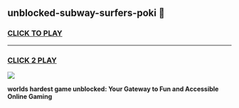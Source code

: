 
## unblocked-subway-surfers-poki 👋
<h3>
<a href="https://premium.freeplayer.one?title=unblocked-subway-surfers-poki&ref=14F">CLICK TO PLAY</a></h3>
<hr>

<h3>
<a href="https://premium.freeplayer.one?title=unblocked-subway-surfers-poki&ref=14F">CLICK 2 PLAY</a>
  
</h3>

<a href="https://premium.freeplayer.one?title=unblocked-subway-surfers-poki&ref=12F/"><img src="https://clearcache.store/games.png"></a>


**worlds hardest game unblocked: Your Gateway to Fun and Accessible Online Gaming**
